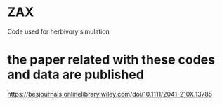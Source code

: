 # ZAX
Code used for herbivory simulation

# the paper related with these codes and data are published
https://besjournals.onlinelibrary.wiley.com/doi/10.1111/2041-210X.13785
